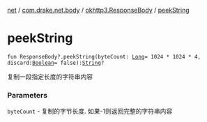 [net](../../index.md) / [com.drake.net.body](../index.md) / [okhttp3.ResponseBody](index.md) / [peekString](./peek-string.md)

# peekString

`fun ResponseBody?.peekString(byteCount: `[`Long`](https://kotlinlang.org/api/latest/jvm/stdlib/kotlin/-long/index.html)` = 1024 * 1024 * 4, discard: `[`Boolean`](https://kotlinlang.org/api/latest/jvm/stdlib/kotlin/-boolean/index.html)` = false): `[`String`](https://kotlinlang.org/api/latest/jvm/stdlib/kotlin/-string/index.html)`?`

复制一段指定长度的字符串内容

### Parameters

`byteCount` - 复制的字节长度. 如果-1则返回完整的字符串内容